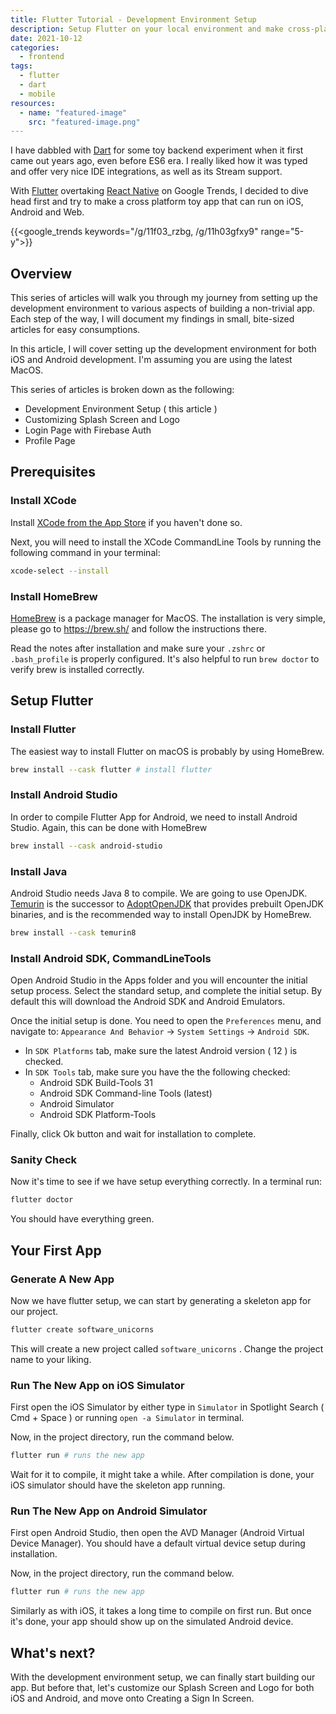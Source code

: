 ```yaml
---
title: Flutter Tutorial - Development Environment Setup
description: Setup Flutter on your local environment and make cross-platform mobile apps.
date: 2021-10-12
categories:
  - frontend
tags: 
  - flutter
  - dart
  - mobile
resources:
  - name: "featured-image"
    src: "featured-image.png"
---
```


<!--more-->

I have dabbled with [Dart](https://dart.dev/) for some toy backend experiment when it first came out years ago, even before ES6 era. I really liked how it was typed and offer very nice IDE integrations, as well as its Stream support. 

With [Flutter](https://flutter.dev/) overtaking [React Native](https://reactnative.dev/) on Google Trends, I decided to dive head first and try to make a cross platform toy app that can run on iOS, Android and Web.

{{<google_trends keywords="/g/11f03_rzbg, /g/11h03gfxy9" range="5-y">}}

## Overview

This series of articles will walk you through my journey from setting up the development environment to various aspects of building a non-trivial app. Each step of the way, I will document my findings in small, bite-sized articles for easy consumptions.

In this article, I will cover setting up the development environment for both iOS and Android development. I'm assuming you are using the latest MacOS.

This series of articles is broken down as the following:

* Development Environment Setup ( this article )
* Customizing Splash Screen and Logo
* Login Page with Firebase Auth
* Profile Page

## Prerequisites 
### Install XCode

Install [XCode from the App Store](https://apps.apple.com/us/app/xcode/id497799835?mt=12) if you haven't done so.

Next, you will need to install the XCode CommandLine Tools by running the following command in your terminal:

```bash
xcode-select --install
```

### Install HomeBrew

[HomeBrew](https://brew.sh/) is a package manager for MacOS. The installation is very simple, please go to https://brew.sh/ and follow the instructions there.

Read the notes after installation and make sure your `.zshrc` or `.bash_profile` is properly configured. It's also helpful to run `brew doctor` to verify brew is installed correctly.

## Setup Flutter

### Install Flutter

The easiest way to install Flutter on macOS is probably by using HomeBrew.

```bash
brew install --cask flutter # install flutter
```

### Install Android Studio

In order to compile Flutter App for Android, we need to install Android Studio. Again, this can be done with HomeBrew

```bash
brew install --cask android-studio
```

### Install Java

Android Studio needs Java 8 to compile. We are going to use OpenJDK. [Temurin](https://adoptium.net/) is the successor to [AdoptOpenJDK](https://github.com/AdoptOpenJDK/homebrew-openjdk) that provides prebuilt OpenJDK binaries, and is the recommended way to install OpenJDK by HomeBrew.

```bash
brew install --cask temurin8
```

### Install Android SDK, CommandLineTools

Open Android Studio in the Apps folder and you will encounter the initial setup process. Select the standard setup, and complete the initial setup. By default this will download the Android SDK and Android Emulators.

Once the initial setup is done. You need to open the `Preferences` menu, and navigate to: `Appearance And Behavior` -> `System Settings` -> `Android SDK`.

* In `SDK Platforms` tab, make sure the latest Android version ( 12 ) is checked.
* In `SDK Tools` tab, make sure you have the the following checked:
  * Android SDK Build-Tools 31
  * Android SDK Command-line Tools (latest)
  * Android Simulator
  * Android SDK Platform-Tools

Finally, click Ok button and wait for installation to complete.

### Sanity Check

Now it's time to see if we have setup everything correctly. In a terminal run:

```bash
flutter doctor
```

You should have everything green.

## Your First App

### Generate A New App

Now we have flutter setup, we can start by generating a skeleton app for our project. 

```bash
flutter create software_unicorns
```

This will create a new project called `software_unicorns` . Change the project name to your liking.

### Run The New App on iOS Simulator

First open the iOS Simulator by either type in `Simulator` in Spotlight Search ( Cmd + Space ) or running `open -a Simulator` in terminal.

Now, in the project directory, run the command below.

```bash
flutter run # runs the new app
```

Wait for it to compile, it might take a while. After compilation is done, your iOS simulator should have the skeleton app running. 

### Run The New App on Android Simulator

First open Android Studio, then open the AVD Manager (Android Virtual Device Manager). You should have a default virtual device setup during installation.

Now, in the project directory, run the command below.

```bash
flutter run # runs the new app
```

Similarly as with iOS, it takes a long time to compile on first run. But once it's done, your app should show up on the simulated Android device.

## What's next?

With the development environment setup, we can finally start building our app. But before that, let's customize our Splash Screen and Logo for both iOS and Android, and move onto Creating a Sign In Screen.
